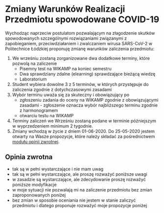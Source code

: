# Zmiany Warunków Realizacji Przedmiotu spowodowane COVID-19

Wychodząc naprzeciw postulatom pozwalającym na złagodzenie skutków spowodowanych szczególnymi rozwiązaniami związanymi z zapobieganiem, przeciwdziałaniem i zwalczaniem wirusa SARS-CoV-2 w Politechnice Łódzkiej proponuję zmianę warunków zaliczenia przedmiotu:

1. We wrześniu zostaną zorganizowane dwa dodatkowe terminy, które pozwolą na zaliczenie
   - Pisemny test na WIKAMP na koniec semestru
   - Dwa sprawdziany zdalne (elearning) sprawdzające bieżącą wiedzę
   - Laboratorium
1. Student wybiera dowolne 3 z 5 terminów, w których przystępuje do zaliczenia zgodnie z dotychczasowymi zasadami
1. Wybór terminu uważa się za skuteczny i obowiązujący po
    - zgłoszeniu zadania do oceny na WIKAMP zgodnie z obowiązującymi zasadami - zgłoszenie oznacza wybór najbliższego terminu zgodnie z harmonogramem
    - otwarciu testu na WIKAMP
1. Terminy zaliczeń we Wrześniu zostaną podane w terminie późniejszym w wyprzedzeniem minimum 2 tygodnie.
1. Zmiany wchodzą w życie z dniem 01-06-2020. Do 25-05-2020 jestem otwarty na Wasze propozycje, które należy składać za pośrednictwem [modułu opinii zwrotnej](https://ftims.edu.p.lodz.pl/mod/feedback/view.php?id=76334).

## Opinia zwrotna

- tak są w pełni wystarczające i nie mam uwag
- tak są w pełni wystarczające, ale proszę rozważyć poniższe uwagi
- w zasadzie są wystarczające, ale zdecydowanie proszę rozważyć poniższe modyfikacje
- w moje sytuacji nie pozwalają mi na zaliczenie przedmiotu bez zmian zaproponowanych poniżej
- bez zmian w sposobie oceniania nie jestem w stanie zaliczyć przedmiotu i dlatego proponuje rozważyć moje propozycje poniżej